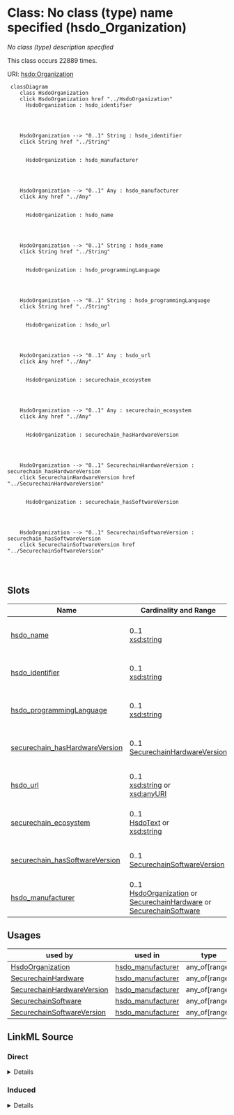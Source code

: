 

# Class: No class (type) name specified (hsdo_Organization)


_No class (type) description specified_






This class occurs 22889 times.


URI: [hsdo:Organization](http://schema.org/Organization)






```mermaid
 classDiagram
    class HsdoOrganization
    click HsdoOrganization href "../HsdoOrganization"
      HsdoOrganization : hsdo_identifier
        
          
    
    
    HsdoOrganization --> "0..1" String : hsdo_identifier
    click String href "../String"

        
      HsdoOrganization : hsdo_manufacturer
        
          
    
    
    HsdoOrganization --> "0..1" Any : hsdo_manufacturer
    click Any href "../Any"

        
      HsdoOrganization : hsdo_name
        
          
    
    
    HsdoOrganization --> "0..1" String : hsdo_name
    click String href "../String"

        
      HsdoOrganization : hsdo_programmingLanguage
        
          
    
    
    HsdoOrganization --> "0..1" String : hsdo_programmingLanguage
    click String href "../String"

        
      HsdoOrganization : hsdo_url
        
          
    
    
    HsdoOrganization --> "0..1" Any : hsdo_url
    click Any href "../Any"

        
      HsdoOrganization : securechain_ecosystem
        
          
    
    
    HsdoOrganization --> "0..1" Any : securechain_ecosystem
    click Any href "../Any"

        
      HsdoOrganization : securechain_hasHardwareVersion
        
          
    
    
    HsdoOrganization --> "0..1" SecurechainHardwareVersion : securechain_hasHardwareVersion
    click SecurechainHardwareVersion href "../SecurechainHardwareVersion"

        
      HsdoOrganization : securechain_hasSoftwareVersion
        
          
    
    
    HsdoOrganization --> "0..1" SecurechainSoftwareVersion : securechain_hasSoftwareVersion
    click SecurechainSoftwareVersion href "../SecurechainSoftwareVersion"

        
      
```




<!-- no inheritance hierarchy -->


## Slots

| Name | Cardinality and Range | Description | Inheritance | Occurrences |
| ---  | --- | --- | --- | --- |
| [hsdo_name](../slots/hsdo_name.md) | 0..1 <br/> [xsd:string](http://www.w3.org/2001/XMLSchema#string) | No slot (predicate) description specified <br/>  | direct | 22620 |
| [hsdo_identifier](../slots/hsdo_identifier.md) | 0..1 <br/> [xsd:string](http://www.w3.org/2001/XMLSchema#string) | No slot (predicate) description specified <br/>  | direct | 883 |
| [hsdo_programmingLanguage](../slots/hsdo_programmingLanguage.md) | 0..1 <br/> [xsd:string](http://www.w3.org/2001/XMLSchema#string) | No slot (predicate) description specified <br/>  | direct |  |
| [securechain_hasHardwareVersion](../slots/securechain_hasHardwareVersion.md) | 0..1 <br/> [SecurechainHardwareVersion](../classes/SecurechainHardwareVersion.md) | No slot (predicate) description specified <br/>  | direct | 53 |
| [hsdo_url](../slots/hsdo_url.md) | 0..1 <br/> [xsd:string](http://www.w3.org/2001/XMLSchema#string)&nbsp;or&nbsp;<br />[xsd:anyURI](http://www.w3.org/2001/XMLSchema#anyURI) | No slot (predicate) description specified <br/>  | direct | 883 |
| [securechain_ecosystem](../slots/securechain_ecosystem.md) | 0..1 <br/> [HsdoText](../classes/HsdoText.md)&nbsp;or&nbsp;<br />[xsd:string](http://www.w3.org/2001/XMLSchema#string) | No slot (predicate) description specified <br/>  | direct |  |
| [securechain_hasSoftwareVersion](../slots/securechain_hasSoftwareVersion.md) | 0..1 <br/> [SecurechainSoftwareVersion](../classes/SecurechainSoftwareVersion.md) | No slot (predicate) description specified <br/>  | direct | 1437 |
| [hsdo_manufacturer](../slots/hsdo_manufacturer.md) | 0..1 <br/> [HsdoOrganization](../classes/HsdoOrganization.md)&nbsp;or&nbsp;<br />[SecurechainHardware](../classes/SecurechainHardware.md)&nbsp;or&nbsp;<br />[SecurechainSoftware](../classes/SecurechainSoftware.md) | No slot (predicate) description specified <br/>  | direct | 77 |





## Usages

| used by | used in | type | used |
| ---  | --- | --- | --- |
| [HsdoOrganization](../classes/HsdoOrganization.md) | [hsdo_manufacturer](../slots/hsdo_manufacturer.md) | any_of[range] | [HsdoOrganization](../classes/HsdoOrganization.md) |
| [SecurechainHardware](../classes/SecurechainHardware.md) | [hsdo_manufacturer](../slots/hsdo_manufacturer.md) | any_of[range] | [HsdoOrganization](../classes/HsdoOrganization.md) |
| [SecurechainHardwareVersion](../classes/SecurechainHardwareVersion.md) | [hsdo_manufacturer](../slots/hsdo_manufacturer.md) | any_of[range] | [HsdoOrganization](../classes/HsdoOrganization.md) |
| [SecurechainSoftware](../classes/SecurechainSoftware.md) | [hsdo_manufacturer](../slots/hsdo_manufacturer.md) | any_of[range] | [HsdoOrganization](../classes/HsdoOrganization.md) |
| [SecurechainSoftwareVersion](../classes/SecurechainSoftwareVersion.md) | [hsdo_manufacturer](../slots/hsdo_manufacturer.md) | any_of[range] | [HsdoOrganization](../classes/HsdoOrganization.md) |











## LinkML Source

<!-- TODO: investigate https://stackoverflow.com/questions/37606292/how-to-create-tabbed-code-blocks-in-mkdocs-or-sphinx -->

### Direct

<details>

```yaml
name: hsdo_Organization
conforms_to: No schema conformance document specified
annotations:
  count:
    tag: count
    value: 22889
description: No class (type) description specified
title: No class (type) name specified
from_schema: secure-chain-kg
rank: 1000
slots:
- hsdo_name
- hsdo_identifier
- hsdo_programmingLanguage
- securechain_hasHardwareVersion
- hsdo_url
- securechain_ecosystem
- securechain_hasSoftwareVersion
- hsdo_manufacturer
slot_usage:
  hsdo_identifier:
    name: hsdo_identifier
    annotations:
      string:
        tag: string
        value: 883
  hsdo_manufacturer:
    name: hsdo_manufacturer
    annotations:
      hsdo_Organization:
        tag: hsdo_Organization
        value: 53
      securechain_Hardware:
        tag: securechain_Hardware
        value: 23
      securechain_Software:
        tag: securechain_Software
        value: 1
  hsdo_name:
    name: hsdo_name
    annotations:
      string:
        tag: string
        value: 22620
  hsdo_url:
    name: hsdo_url
    annotations:
      uri:
        tag: uri
        value: 883
  securechain_hasHardwareVersion:
    name: securechain_hasHardwareVersion
    annotations:
      securechain_HardwareVersion:
        tag: securechain_HardwareVersion
        value: 53
  securechain_hasSoftwareVersion:
    name: securechain_hasSoftwareVersion
    annotations:
      securechain_SoftwareVersion:
        tag: securechain_SoftwareVersion
        value: 1437
class_uri: hsdo:Organization

```
</details>

### Induced

<details>

```yaml
name: hsdo_Organization
conforms_to: No schema conformance document specified
annotations:
  count:
    tag: count
    value: 22889
description: No class (type) description specified
title: No class (type) name specified
from_schema: secure-chain-kg
rank: 1000
slot_usage:
  hsdo_identifier:
    name: hsdo_identifier
    annotations:
      string:
        tag: string
        value: 883
  hsdo_manufacturer:
    name: hsdo_manufacturer
    annotations:
      hsdo_Organization:
        tag: hsdo_Organization
        value: 53
      securechain_Hardware:
        tag: securechain_Hardware
        value: 23
      securechain_Software:
        tag: securechain_Software
        value: 1
  hsdo_name:
    name: hsdo_name
    annotations:
      string:
        tag: string
        value: 22620
  hsdo_url:
    name: hsdo_url
    annotations:
      uri:
        tag: uri
        value: 883
  securechain_hasHardwareVersion:
    name: securechain_hasHardwareVersion
    annotations:
      securechain_HardwareVersion:
        tag: securechain_HardwareVersion
        value: 53
  securechain_hasSoftwareVersion:
    name: securechain_hasSoftwareVersion
    annotations:
      securechain_SoftwareVersion:
        tag: securechain_SoftwareVersion
        value: 1437
attributes:
  hsdo_name:
    name: hsdo_name
    annotations:
      string:
        tag: string
        value: 22620
    description: No slot (predicate) description specified
    examples:
    - object:
        example_object: 0----0
        example_object_type: string
        example_predicate: hsdo:name
        example_subject: https://github.com/0----0
        example_subject_type: hsdo_Person
    - object:
        example_object: Permission to use, copy, modify, and/or distribute this software
          for any
        example_object_type: string
        example_predicate: hsdo:name
        example_subject: https://spdx.org/licenses/0bsd.html
        example_subject_type: securechain_License
    - object:
        example_object: 2n
        example_object_type: string
        example_predicate: hsdo:name
        example_subject: https://www.google.com/search?q=2n
        example_subject_type: hsdo_Organization
    - object:
        example_object: '360'
        example_object_type: string
        example_predicate: hsdo:name
        example_subject: https://www.google.com/search?q=360
        example_subject_type: securechain_Hardware
    - object:
        example_object: amd
        example_object_type: string
        example_predicate: hsdo:name
        example_subject: https://www.google.com/search?q=amd
        example_subject_type: securechain_Software
    from_schema: secure-chain-kg
    rank: 1000
    slot_uri: hsdo:name
    alias: hsdo_name
    owner: hsdo_Organization
    domain_of:
    - hsdo_Organization
    - hsdo_Person
    - securechain_Hardware
    - securechain_License
    - securechain_Software
    range: string
  hsdo_identifier:
    name: hsdo_identifier
    annotations:
      string:
        tag: string
        value: 883
    description: No slot (predicate) description specified
    examples:
    - object:
        example_object: CWE-1
        example_object_type: string
        example_predicate: hsdo:identifier
        example_subject: https://cwe.mitre.org/data/definitions/1.html
        example_subject_type: securechain_VulnerabilityType
    - object:
        example_object: CVE-1999-0060
        example_object_type: string
        example_predicate: hsdo:identifier
        example_subject: https://nvd.nist.gov/vuln/detail/CVE-1999-0060
        example_subject_type: securechain_Vulnerability
    - object:
        example_object: (Apache-2.0
        example_object_type: string
        example_predicate: hsdo:identifier
        example_subject: https://spdx.org/licenses/%28Apache-2.0.html
        example_subject_type: securechain_License
    - object:
        example_object: Q2150861
        example_object_type: string
        example_predicate: hsdo:identifier
        example_subject: https://www.google.com/search?q=1Password
        example_subject_type: hsdo_Organization
    - object:
        example_object: Q202400
        example_object_type: string
        example_predicate: hsdo:identifier
        example_subject: https://www.google.com/search?q=Kernel
        example_subject_type: securechain_Software
    from_schema: secure-chain-kg
    rank: 1000
    slot_uri: hsdo:identifier
    alias: hsdo_identifier
    owner: hsdo_Organization
    domain_of:
    - hsdo_Organization
    - securechain_License
    - securechain_Software
    - securechain_Vulnerability
    - securechain_VulnerabilityType
    range: string
  hsdo_programmingLanguage:
    name: hsdo_programmingLanguage
    annotations:
      count:
        tag: count
        value: 803769
    description: No slot (predicate) description specified
    examples:
    - object:
        example_object: C/C++
        example_object_type: string
        example_predicate: hsdo:programmingLanguage
        example_subject: https://www.google.com/search?q=amd
        example_subject_type: securechain_Software
    - object:
        example_object: C/C++
        example_object_type: string
        example_predicate: hsdo:programmingLanguage
        example_subject: https://www.google.com/search?q=st
        example_subject_type: securechain_Hardware
    from_schema: secure-chain-kg
    rank: 1000
    slot_uri: hsdo:programmingLanguage
    alias: hsdo_programmingLanguage
    owner: hsdo_Organization
    domain_of:
    - hsdo_Organization
    - securechain_Hardware
    - securechain_Software
    range: string
  securechain_hasHardwareVersion:
    name: securechain_hasHardwareVersion
    annotations:
      securechain_HardwareVersion:
        tag: securechain_HardwareVersion
        value: 53
    description: No slot (predicate) description specified
    title: No slot (predicate) name specified
    examples:
    - object:
        example_object: https://www.google.com/search?q=360+-
        example_object_type: securechain_HardwareVersion
        example_predicate: securechain:hasHardwareVersion
        example_subject: https://www.google.com/search?q=360
        example_subject_type: hsdo_Organization
    - object:
        example_object: https://www.google.com/search?q=360+-
        example_object_type: securechain_HardwareVersion
        example_predicate: securechain:hasHardwareVersion
        example_subject: https://www.google.com/search?q=360
        example_subject_type: securechain_Hardware
    - object:
        example_object: https://www.google.com/search?q=st+14.2
        example_object_type: securechain_HardwareVersion
        example_predicate: securechain:hasHardwareVersion
        example_subject: https://www.google.com/search?q=st
        example_subject_type: securechain_Software
    from_schema: secure-chain-kg
    rank: 1000
    domain: securechain_Hardware
    slot_uri: securechain:hasHardwareVersion
    alias: securechain_hasHardwareVersion
    owner: hsdo_Organization
    domain_of:
    - hsdo_Organization
    - securechain_Hardware
    - securechain_Software
    range: securechain_HardwareVersion
  hsdo_url:
    name: hsdo_url
    annotations:
      uri:
        tag: uri
        value: 883
    description: No slot (predicate) description specified
    examples:
    - object:
        example_object: https://github.com/ddddddeon/a
        example_object_type: string
        example_predicate: hsdo:url
        example_subject: https://crates.io/crates/a-gpt/0.1.0/
        example_subject_type: securechain_SoftwareVersion
    - object:
        example_object: '[''https://1password.com'', ''http://1passwd.com'', ''https://1password.com/zh-tw'',
          ''https://1password.com/zh-cn'']'
        example_object_type: uri
        example_predicate: hsdo:url
        example_subject: https://www.google.com/search?q=1Password
        example_subject_type: hsdo_Organization
    - object:
        example_object: '[]'
        example_object_type: uri
        example_predicate: hsdo:url
        example_subject: https://www.google.com/search?q=Kernel
        example_subject_type: securechain_Software
    from_schema: secure-chain-kg
    rank: 1000
    slot_uri: hsdo:url
    alias: hsdo_url
    owner: hsdo_Organization
    domain_of:
    - hsdo_Organization
    - securechain_Software
    - securechain_SoftwareVersion
    range: Any
    any_of:
    - range: string
    - range: uri
  securechain_ecosystem:
    name: securechain_ecosystem
    annotations:
      count:
        tag: count
        value: 803769
    description: No slot (predicate) description specified
    title: No slot (predicate) name specified
    examples:
    - object:
        example_object: Unknown
        example_object_type: string
        example_predicate: securechain:ecosystem
        example_subject: https://www.google.com/search?q=amd
        example_subject_type: securechain_Software
    - object:
        example_object: Unknown
        example_object_type: string
        example_predicate: securechain:ecosystem
        example_subject: https://www.google.com/search?q=st
        example_subject_type: securechain_Hardware
    from_schema: secure-chain-kg
    rank: 1000
    domain: securechain_Software
    slot_uri: securechain:ecosystem
    alias: securechain_ecosystem
    owner: hsdo_Organization
    domain_of:
    - hsdo_Organization
    - securechain_Hardware
    - securechain_Software
    range: Any
    any_of:
    - range: hsdo_Text
    - range: string
  securechain_hasSoftwareVersion:
    name: securechain_hasSoftwareVersion
    annotations:
      securechain_SoftwareVersion:
        tag: securechain_SoftwareVersion
        value: 1437
    description: No slot (predicate) description specified
    title: No slot (predicate) name specified
    examples:
    - object:
        example_object: https://www.google.com/search?q=amd+64
        example_object_type: securechain_SoftwareVersion
        example_predicate: securechain:hasSoftwareVersion
        example_subject: https://www.google.com/search?q=amd
        example_subject_type: hsdo_Organization
    - object:
        example_object: https://www.google.com/search?q=amd+64
        example_object_type: securechain_SoftwareVersion
        example_predicate: securechain:hasSoftwareVersion
        example_subject: https://www.google.com/search?q=amd
        example_subject_type: securechain_Software
    - object:
        example_object: https://www.google.com/search?q=st+*
        example_object_type: securechain_SoftwareVersion
        example_predicate: securechain:hasSoftwareVersion
        example_subject: https://www.google.com/search?q=st
        example_subject_type: securechain_Hardware
    from_schema: secure-chain-kg
    rank: 1000
    domain: securechain_Software
    slot_uri: securechain:hasSoftwareVersion
    alias: securechain_hasSoftwareVersion
    owner: hsdo_Organization
    domain_of:
    - hsdo_Organization
    - securechain_Hardware
    - securechain_Software
    range: securechain_SoftwareVersion
  hsdo_manufacturer:
    name: hsdo_manufacturer
    annotations:
      hsdo_Organization:
        tag: hsdo_Organization
        value: 53
      securechain_Hardware:
        tag: securechain_Hardware
        value: 23
      securechain_Software:
        tag: securechain_Software
        value: 1
    description: No slot (predicate) description specified
    examples:
    - object:
        example_object: https://www.google.com/search?q=hp
        example_object_type: hsdo_Organization
        example_predicate: hsdo:manufacturer
        example_subject: https://www.google.com/search?q=360
        example_subject_type: hsdo_Organization
    - object:
        example_object: https://www.google.com/search?q=hp
        example_object_type: hsdo_Organization
        example_predicate: hsdo:manufacturer
        example_subject: https://www.google.com/search?q=360
        example_subject_type: securechain_Hardware
    - object:
        example_object: https://www.google.com/search?q=arduino
        example_object_type: securechain_Hardware
        example_predicate: hsdo:manufacturer
        example_subject: https://www.google.com/search?q=arduino
        example_subject_type: hsdo_Organization
    - object:
        example_object: https://www.google.com/search?q=arduino
        example_object_type: securechain_Hardware
        example_predicate: hsdo:manufacturer
        example_subject: https://www.google.com/search?q=arduino
        example_subject_type: securechain_Hardware
    - object:
        example_object: https://www.google.com/search?q=amd
        example_object_type: securechain_Software
        example_predicate: hsdo:manufacturer
        example_subject: https://www.google.com/search?q=milan
        example_subject_type: hsdo_Organization
    - object:
        example_object: https://www.google.com/search?q=amd
        example_object_type: securechain_Software
        example_predicate: hsdo:manufacturer
        example_subject: https://www.google.com/search?q=milan
        example_subject_type: securechain_Hardware
    - object:
        example_object: https://www.google.com/search?q=mitel
        example_object_type: hsdo_Organization
        example_predicate: hsdo:manufacturer
        example_subject: https://www.google.com/search?q=st
        example_subject_type: securechain_Software
    - object:
        example_object: https://www.google.com/search?q=oculus
        example_object_type: securechain_Software
        example_predicate: hsdo:manufacturer
        example_subject: https://www.google.com/search?q=rift
        example_subject_type: securechain_Software
    from_schema: secure-chain-kg
    rank: 1000
    slot_uri: hsdo:manufacturer
    alias: hsdo_manufacturer
    owner: hsdo_Organization
    domain_of:
    - hsdo_Organization
    - securechain_Hardware
    - securechain_Software
    range: Any
    any_of:
    - range: hsdo_Organization
    - range: securechain_Hardware
    - range: securechain_Software
class_uri: hsdo:Organization

```
</details>